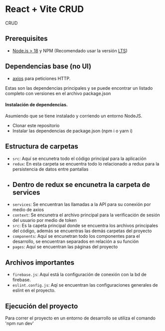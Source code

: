 # React + Vite CRUD

CRUD 

## Prerequisites

- [Node.js > 18](https://nodejs.org) y NPM (Recomendado usar la versión [LTS](https://expo.dev))

## Dependencias base (no UI)

- [axios](https://github.com/axios/axios) para peticiones HTTP.

Estas son las dependencias principales y se puede encontrar un listado completo con versiones en el archivo package.json

#### Instalación de dependencias.

Asumiendo que se tiene instalado y corriendo un entorno NodeJS.

- Clonar este repositorio
- Instalar las dependencias de package.json (npm i o yarn i)

## Estructura de carpetas

- `src`: Aquí se encunetra todo el código principal para la aplicación
- `redux`: En esta carpeta se encuentra todo lo relacionado a redux para la persistencia de datos entre pantallas
- ## Dentro de redux se encunetra la carpeta de services
- `services`: Se encuentran las llamadas a la API para su conexión por medio de axios
- `context`: Se encunetra el archivo principal para la verificación de sesión del usuario por medio de token
- `src`: Es la capeta principal donde se encuentra los archivos principales del código, además se encuentras las demás carpetas del proyecto
- `components`: Aquí se encunetran todo los componentes para el desarrollo, se encuentran separados en relación a su función
- `pages`: Aquí se encuentran las páginas del proyecto

## Archivos importantes
- `firebase.js`: Aquí está la configuración de conexión con la bd de firebase.
- `eslint.config.js`: Aqí se encuentran las configuraciones generales de eslint en el proyecto.


## Ejecución del proyecto
Para correr el proyecto en un entorno de desarrollo se utiliza el comando 'npm run dev'

